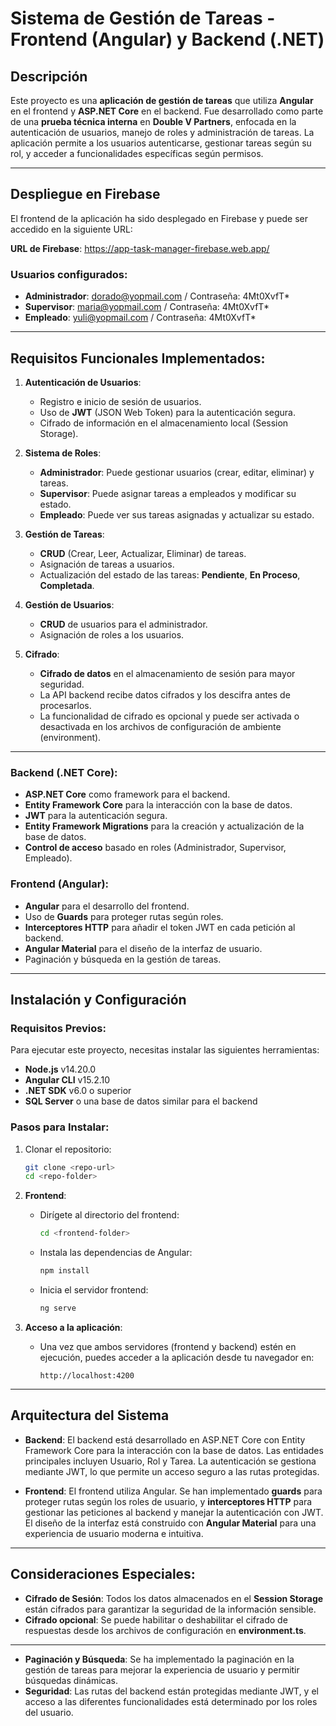 
# Sistema de Gestión de Tareas - Frontend (Angular) y Backend (.NET)

## Descripción

Este proyecto es una **aplicación de gestión de tareas** que utiliza **Angular** en el frontend y **ASP.NET Core** en el backend. Fue desarrollado como parte de una **prueba técnica interna** en **Double V Partners**, enfocada en la autenticación de usuarios, manejo de roles y administración de tareas. La aplicación permite a los usuarios autenticarse, gestionar tareas según su rol, y acceder a funcionalidades específicas según permisos.

---


## Despliegue en Firebase

El frontend de la aplicación ha sido desplegado en Firebase y puede ser accedido en la siguiente URL:

**URL de Firebase**: https://app-task-manager-firebase.web.app/

### Usuarios configurados:

- **Administrador**: dorado@yopmail.com / Contraseña: 4Mt0XvfT*
- **Supervisor**: maria@yopmail.com / Contraseña: 4Mt0XvfT*
- **Empleado**: yuli@yopmail.com / Contraseña: 4Mt0XvfT*


---

## Requisitos Funcionales Implementados:

1. **Autenticación de Usuarios**:
   - Registro e inicio de sesión de usuarios.
   - Uso de **JWT** (JSON Web Token) para la autenticación segura.
   - Cifrado de información en el almacenamiento local (Session Storage).

2. **Sistema de Roles**:
   - **Administrador**: Puede gestionar usuarios (crear, editar, eliminar) y tareas.
   - **Supervisor**: Puede asignar tareas a empleados y modificar su estado.
   - **Empleado**: Puede ver sus tareas asignadas y actualizar su estado.

3. **Gestión de Tareas**:
   - **CRUD** (Crear, Leer, Actualizar, Eliminar) de tareas.
   - Asignación de tareas a usuarios.
   - Actualización del estado de las tareas: **Pendiente**, **En Proceso**, **Completada**.

4. **Gestión de Usuarios**:
   - **CRUD** de usuarios para el administrador.
   - Asignación de roles a los usuarios.

5. **Cifrado**:
   - **Cifrado de datos** en el almacenamiento de sesión para mayor seguridad.
   - La API backend recibe datos cifrados y los descifra antes de procesarlos.
   - La funcionalidad de cifrado es opcional y puede ser activada o desactivada en los archivos de configuración de ambiente (environment).

---

### Backend (.NET Core):

- **ASP.NET Core** como framework para el backend.
- **Entity Framework Core** para la interacción con la base de datos.
- **JWT** para la autenticación segura.
- **Entity Framework Migrations** para la creación y actualización de la base de datos.
- **Control de acceso** basado en roles (Administrador, Supervisor, Empleado).
  
### Frontend (Angular):

- **Angular** para el desarrollo del frontend.
- Uso de **Guards** para proteger rutas según roles.
- **Interceptores HTTP** para añadir el token JWT en cada petición al backend.
- **Angular Material** para el diseño de la interfaz de usuario.
- Paginación y búsqueda en la gestión de tareas.
  
---

## Instalación y Configuración

### Requisitos Previos:

Para ejecutar este proyecto, necesitas instalar las siguientes herramientas:

- **Node.js** v14.20.0
- **Angular CLI** v15.2.10
- **.NET SDK** v6.0 o superior
- **SQL Server** o una base de datos similar para el backend

### Pasos para Instalar:

1. Clonar el repositorio:

   ```bash
   git clone <repo-url>
   cd <repo-folder>
   ```

3. **Frontend**:

   - Dirígete al directorio del frontend:

     ```bash
     cd <frontend-folder>
     ```

   - Instala las dependencias de Angular:

     ```bash
     npm install
     ```

   - Inicia el servidor frontend:

     ```bash
     ng serve
     ```

4. **Acceso a la aplicación**:

   - Una vez que ambos servidores (frontend y backend) estén en ejecución, puedes acceder a la aplicación desde tu navegador en:

     ```
     http://localhost:4200
     ```

---

## Arquitectura del Sistema

- **Backend**: El backend está desarrollado en ASP.NET Core con Entity Framework Core para la interacción con la base de datos. Las entidades principales incluyen Usuario, Rol y Tarea. La autenticación se gestiona mediante JWT, lo que permite un acceso seguro a las rutas protegidas.
  
- **Frontend**: El frontend utiliza Angular. Se han implementado **guards** para proteger rutas según los roles de usuario, y **interceptores HTTP** para gestionar las peticiones al backend y manejar la autenticación con JWT. El diseño de la interfaz está construido con **Angular Material** para una experiencia de usuario moderna e intuitiva.

---



## Consideraciones Especiales:

- **Cifrado de Sesión**: Todos los datos almacenados en el **Session Storage** están cifrados para garantizar la seguridad de la información sensible.
- **Cifrado opcional**: Se puede habilitar o deshabilitar el cifrado de respuestas desde los archivos de configuración en **environment.ts**.

---

- **Paginación y Búsqueda**: Se ha implementado la paginación en la gestión de tareas para mejorar la experiencia de usuario y permitir búsquedas dinámicas.
- **Seguridad**: Las rutas del backend están protegidas mediante JWT, y el acceso a las diferentes funcionalidades está determinado por los roles del usuario.
